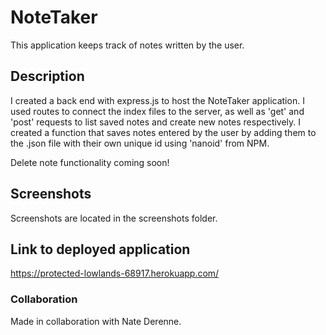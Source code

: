 # NoteTaker

This application keeps track of notes written by the user.

## Description

I created a back end with express.js to host the NoteTaker application. I used routes to connect the index files to the server, as well as 'get' and 'post' requests to list saved notes and create new notes respectively. I created a function that saves notes entered by the user by adding them to the .json file with their own unique id using 'nanoid' from NPM. 

Delete note functionality coming soon!

## Screenshots 

Screenshots are located in the screenshots folder.

## Link to deployed application
https://protected-lowlands-68917.herokuapp.com/ 

### Collaboration

Made in collaboration with Nate Derenne.